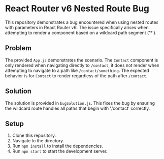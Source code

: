 # React Router v6 Nested Route Bug

This repository demonstrates a bug encountered when using nested routes with parameters in React Router v6.  The issue specifically arises when attempting to render a component based on a wildcard path segment ('*').

## Problem

The provided `App.js` demonstrates the scenario. The `Contact` component is only rendered when navigating directly to `/contact`, it does not render when attempting to navigate to a path like `/contact/something`.  The expected behavior is for `Contact` to render regardless of the path after `/contact`.

## Solution

The solution is provided in `bugSolution.js`. This fixes the bug by ensuring the wildcard route handles all paths that begin with '/contact' correctly.

## Setup

1. Clone this repository.
2. Navigate to the directory.
3. Run `npm install` to install the dependencies.
4. Run `npm start` to start the development server.